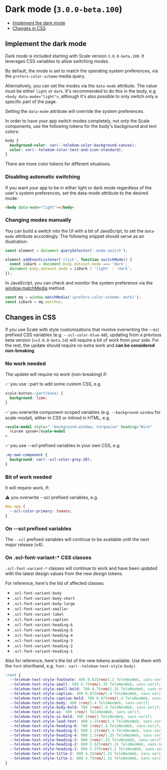 # Dark mode (`3.0.0-beta.100`)

- [Implement the dark mode](https://github.com/telekom/scale/blob/main/docs/dark-mode-v3-beta-100.md#implement-the-dark-mode)
- [Changes in CSS](https://github.com/telekom/scale/blob/main/docs/dark-mode-v3-beta-100.md#changes-in-css)

## Implement the dark mode

Dark mode is included starting with Scale version `3.0.0-beta.100`. It leverages CSS variables to allow switching modes.

By default, the mode is set to match the operating system preferences, via the `prefers-color-scheme` media query.

Alternatively, you can set the modes via the `data-mode` attribute. The value must be either `light` or `dark`. It's recommended to do this in the body, e.g. `<body data-mode="light">`, although it's also possible to only switch only a specific part of the page.

Setting the `data-mode` attribute will override the system preferences.

In order to have your app switch modes completely, not only the Scale components, use the following tokens for the body's background and text colors:

```css
body {
  background-color: var(--telekom-color-background-canvas);
  color: var(--telekom-color-text-and-icon-standard);
}
```

There are more color tokens for different situations.

### Disabling automatic switching

If you want your app to be in either light or dark mode regardless of the user's system preferences, set the data-mode attribute to the desired mode:

```html
<body data-mode="light"></body>
```

### Changing modes manually

You can build a switch into the UI with a bit of JavaScript, to set the `data-mode` attribute accordingly. The following snippet should serve as an illustration:

```js
const element = document.querySelector('.mode-switch');

element.addEventListener('click', function switchMode() {
  const isDark = document.body.dataset.mode === 'dark';
  document.body.dataset.mode = isDark ? 'light' : 'dark';
});
```

In JavaScript, you can check and monitor the system preference via the [window.matchMedia](https://developer.mozilla.org/en-US/docs/Web/API/Window/matchMedia) method.

```js
const mq = window.matchMedia('(prefers-color-scheme: dark)');
const isDark = mq.matches;
```

## Changes in CSS

If you use Scale with style customisations that involve overwriting the --scl prefixed CSS variables (e.g. `--scl-color-blue-60`), updating from a previous beta version (`<=3.0.0-beta.54`) will require a bit of work from your side. For the rest, the update should require no extra work and **can be considered non-breaking**.

### No work needed

The update will require no work (non-breaking) if:

✅ you use ::part to add some custom CSS, e.g.

```css
scale-button::part(base) {
  background: lime;
}
```

✅ you overwrite component-scoped variables (e.g. `--background-window` for scale-modal), either in CSS or inlined in HTML, e.g.

```html
<scale-modal style="--background-window: turquoise" heading="Nice"
  >Lorem ipsum</scale-modal
>
```

✅ you use --scl prefixed variables in your own CSS, e.g.

```css
.my-own-component {
  background: var(--scl-color-grey-20);
}
```

### Bit of work needed

It will require work, if:

⚠️ you overwrite --scl prefixed variables, e.g.

```css
#my-app {
  --scl-color-primary: tomato;
}
```

### On --scl prefixed variables

The `--scl` prefixed variables will continue to be available until the next major release (v4).

### On .scl-font-variant-* CSS classes

`.scl-font-variant-*` classes will continue to work and have been updated with the latest design values from the new design tokens.

For reference, here's the list of affected classes:

- `.scl-font-variant-body`
- `.scl-font-variant-body-short`
- `.scl-font-variant-body-large`
- `.scl-font-variant-smaller`
- `.scl-font-variant-label`
- `.scl-font-variant-caption`
- `.scl-font-variant-heading-6`
- `.scl-font-variant-heading-5`
- `.scl-font-variant-heading-4`
- `.scl-font-variant-heading-3`
- `.scl-font-variant-heading-2`
- `.scl-font-variant-heading-1`

Also for reference, here's the list of the new tokens available. Use them with the `font` shorthand, e.g. `font: var(--telekom-text-style-body)`.

```css
:root {
  --telekom-text-style-footnote: 400 0.625rem/1.2 TeleNeoWeb, sans-serif;
  --telekom-text-style-small: 500 0.75rem/1.35 TeleNeoWeb, sans-serif;
  --telekom-text-style-small-bold: 700 0.75rem/1.35 TeleNeoWeb, sans-serif;
  --telekom-text-style-caption: 400 0.875rem/1.4 TeleNeoWeb, sans-serif;
  --telekom-text-style-caption-bold: 700 0.875rem/1.4 TeleNeoWeb, sans-serif;
  --telekom-text-style-body: 400 1rem/1.4 TeleNeoWeb, sans-serif;
  --telekom-text-style-body-bold: 700 1rem/1.4 TeleNeoWeb, sans-serif;
  --telekom-text-style-ui: 500 1rem/1 TeleNeoWeb, sans-serif;
  --telekom-text-style-ui-bold: 700 1rem/1 TeleNeoWeb, sans-serif;
  --telekom-text-style-lead-text: 400 1.25rem/1.4 TeleNeoWeb, sans-serif;
  --telekom-text-style-heading-6: 700 1rem/1.4 TeleNeoWeb, sans-serif;
  --telekom-text-style-heading-5: 800 1.25rem/1.4 TeleNeoWeb, sans-serif;
  --telekom-text-style-heading-4: 800 1.5rem/1.35 TeleNeoWeb, sans-serif;
  --telekom-text-style-heading-3: 800 2rem/1.25 TeleNeoWeb, sans-serif;
  --telekom-text-style-heading-2: 800 2.625rem/1.15 TeleNeoWeb, sans-serif;
  --telekom-text-style-heading-1: 800 3.375rem/1.2 TeleNeoWeb, sans-serif;
  --telekom-text-style-title-2: 800 4.25rem/1.15 TeleNeoWeb, sans-serif;
  --telekom-text-style-title-1: 800 4.75rem/1.15 TeleNeoWeb, sans-serif;
}
```
